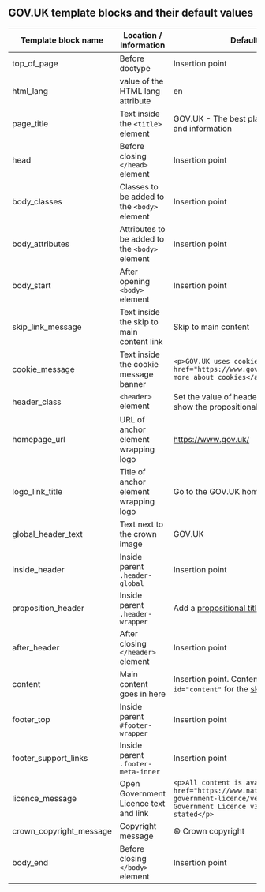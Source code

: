 ## GOV.UK template blocks and their default values

| Template block name       |  Location / Information                         |   Default template values
|---                        |---                                              |---
| top_of_page               | Before doctype                                  | Insertion point
| html_lang                 | value of the HTML lang attribute                | en
| page_title                | Text inside the `<title>` element               | GOV.UK - The best place to find government services and information
| head                      | Before closing `</head>` element                | Insertion point
| body_classes              | Classes to be added to the `<body>` element     | Insertion point
| body_attributes           | Attributes to be added to the `<body>` element  | Insertion point
| body_start                | After opening `<body>` element                  | Insertion point
| skip_link_message         | Text inside the skip to main content link       | Skip to main content
| cookie_message            | Text inside the cookie message banner           | `<p>GOV.UK uses cookies to make the site simpler. <a href="https://www.gov.uk/help/cookies">Find out more about cookies</a></p>`
| header_class              | `<header>` element                              | Set the value of header_class to [with-proposition](docs/usage.md#propositional-title-and-navigation) to show the propositional navigation
| homepage_url              | URL of anchor element wrapping logo             | https://www.gov.uk/
| logo_link_title           | Title of anchor element wrapping logo           | Go to the GOV.UK homepage
| global_header_text        | Text next to the crown image                    | GOV.UK
| inside_header             | Inside parent `.header-global`                  | Insertion point
| proposition_header        | Inside parent `.header-wrapper`                 | Add a [propositional title and navigation links](docs/usage.md#propositional-title-and-navigation)
| after_header              | After closing `</header>` element               | Insertion point
| content                   | Main content goes in here                       | Insertion point. Content must be wrapped with `id="content"` for the [skiplink to work](docs/usage.md#skip-link).
| footer_top                | Inside parent `#footer-wrapper`                 | Insertion point
| footer_support_links      | Inside parent `.footer-meta-inner`              | Insertion point
| licence_message           | Open Government Licence text and link           | `<p>All content is available under the <a href="https://www.nationalarchives.gov.uk/doc/open-government-licence/version/3/" rel="license">Open Government Licence v3.0</a>, except where otherwise stated</p>`
| crown_copyright_message   | Copyright message                               | © Crown copyright
| body_end                  | Before closing `</body>` element                | Insertion point
